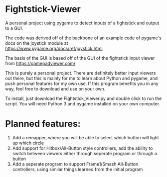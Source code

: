 # Fightstick-Viewer
A personal project using pygame to detect inputs of a fightstick and output to a GUI.

The code was derived off of the backbone of an example code of pygame's docs on the joystick module at https://www.pygame.org/docs/ref/joystick.html

The basis of the GUI is based off of the GUI of the fightstick input viewer from https://gamepadviewer.com/

This is purely a personal project. There are definitely better input viewers out there, but this is mainly for me to learn about Python and pygame, and push personal features for my own use. If this program benefits you in any way, feel free to download and use on your own.

To install, just download the Fightstick_Viewer.py and double click to run the script. You will need Python 3 and pygame installed on your own computer.

# Planned features:
1) Add a remapper, where you will be able to select which button will light up which circle
2) Add support for Hitbox/All-Button style controllers, add the ability to switch between viewers either through seperate program or through a button
3) Add a seperate program to support Frame1/Smash All-Button controllers, using similar things learned from the initial program
